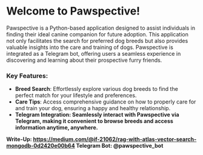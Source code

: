 # Welcome to Pawspective!
Pawspective is a Python-based application designed to assist individuals in finding their ideal canine companion for future adoption. This application not only facilitates the search for preferred dog breeds but also provides valuable insights into the care and training of dogs. Pawspective is integrated as a Telegram bot, offering users a seamless experience in discovering and learning about their prospective furry friends.

### Key Features:
* <b>Breed Search</b>: Effortlessly explore various dog breeds to find the perfect match for your lifestyle and preferences.
* <b>Care Tips</b>: Access comprehensive guidance on how to properly care for and train your dog, ensuring a happy and healthy relationship.
* <b>Telegram Integration<b>: Seamlessly interact with Pawspective via Telegram, making it convenient to browse breeds and access information anytime, anywhere.

Write-Up: https://medium.com/@if-21062/rag-with-atlas-vector-search-mongodb-0d2420e00b64
Telegram Bot: @pawspective_bot
